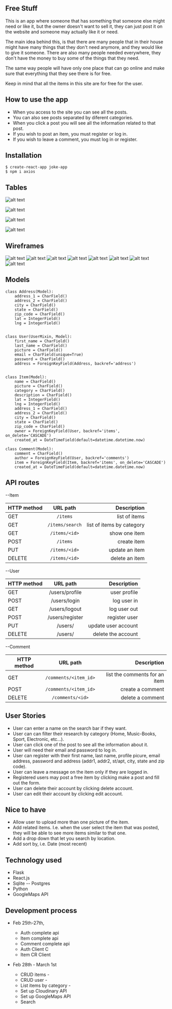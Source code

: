 ## Free Stuff

This is an app where someone that has something that someone else might need or like it, but the owner doesn't want to sell it, they can just post it on the website and someone may actually like it or need.

The main idea behind this, is that there are many people that in their house might have many things that they don't need anymore, and they would like to give it someone. There are also many people needed everywhere, they don't have the money to buy some of the things that they need.

The same way people will have only one place that can go online and make sure that everything that they see there is for free.

Keep in mind that all the items in this site are for free for the user.

## How to use the app

* When you access to the site you can see all the posts.
* You can also see posts separated by diferent categories.
* When you click a post you will see all the information related to that post.
* If you wish to post an item, you must register or log in.
* If you wish to leave a comment, you must log in or register.

## Installation
```
$ create-react-app joke-app
$ npm i axios
```

## Tables


![alt text](https://i.imgur.com/HvRBgjA.png)

![alt text](https://i.imgur.com/ConrMcQ.png)

![alt text](https://i.imgur.com/2pHk4YQ.png)

![alt text](https://i.imgur.com/qa5zi7n.png)

## Wireframes
![alt text](https://i.imgur.com/Q27tIuk.png)
![alt text](https://i.imgur.com/pYKgXKL.png)
![alt text](https://i.imgur.com/crs22j3.png)
![alt text](https://i.imgur.com/2fZMtYh.png)
![alt text](https://i.imgur.com/nwqlQBV.png)
![alt text](https://i.imgur.com/lMihKbh.png)
![alt text](https://i.imgur.com/VYsh4l1.png)
![alt text](https://i.imgur.com/KOYfbfH.png)

## Models
```
class Address(Model):
	address_1 = CharField()
	address_2 = CharField()
	city = CharField()
	state = CharField()
	zip_code = CharField()
	lat = IntegerField()
	lng = IntegerField()


class User(UserMixin, Model):
	first_name = CharField()
	last_name = CharField()
	picture = CharField()
	email = CharField(unique=True)
	password = CharField()
	address = ForeignKeyField(Address, backref='address')


class Item(Model):
	name = CharField()
	picture = CharField()
	category = CharField()
	description = CharField()
	lat = IntegerField()
	lng = IntegerField()
	address_1 = CharField()
	address_2 = CharField()
	city = CharField()
	state = CharField()
	zip_code = CharField()
	owner = ForeignKeyField(User, backref='items', on_delete='CASCADE')
	created_at = DateTimeField(default=datetime.datetime.now)

class Comment(Model):
	comment = CharField()
	author = ForeignKeyField(User, backref='comments')
	item = ForeignKeyField(Item, backref='items', on_delete='CASCADE')
	created_at = DateTimeField(default=datetime.datetime.now)
```

## API routes

--Item

| HTTP method	| URL path			| Description	 |
| ------------- |:-----------------:| --------------:|
| GET 			| `/items` 			| list of items	 |
| GET 			| `/items/search` 	| list of items by category	 |
| GET 			| `/items/<id>`		| show one item  |
| POST			| `/items`			| create item 	 |
| PUT 			| `/items/<id>` 		| update an item |
| DELETE 		| `/items/<id>` 		| delete an item |


--User

| HTTP method	|	URL path		| Description		  |
| ------------- |:-----------------:| -------------------:|
| GET 			| /users/profile	| user profile		  |
| POST 			| /users/login 		| log user in 		  |
| GET 			| /users/logout 	| log user out 		  |
| POST 			| /users/register 	| register user 	  |
| PUT 			| /users/<id> 		| update user account |
| DELETE 		| /users/<id>		| delete the account  |


--Comment

| HTTP method	|	URL path		| Description		  |
| ------------- |:-----------------:| -------------------:|
| GET 			| `/comments/<item_id>`	| list the comments	for an item |
| POST 			| `/comments/<item_id>` 		| create a comment 	  |
| DELETE 		| `/comments/<id>` 	| delete a comment 	  |


## User Stories

* User can enter a name on the search bar if they want.
* User can can filter their research by category (Home, Music-Books, Sport, Electronic, etc...).
* User can click one of the post to see all the information about it.
* User will need their email and password to log in.
* User can register with their first name, last name, profile picure, email address, password and address (addr1, addr2, st/apt, city, state and zip code).
* User can leave a message on the item only if they are logged in.
* Registered users may post a free item by clicking make a post and fill out the form.
* User can delete their account by clicking delete account.
* User can edit their account by clicking edit account.


## Nice to have

* Allow user to upload more than one picture of the item.
* Add related items. I.e. when the user select the item that was posted, they will be able to see more items similar to that one.
* Add a drop down that let you search by location.
* Add sort by, i.e. Date (most recent)

## Technology used

* Flask
* React.js
* Sqlite -- Postgres
* Python
* GoogleMaps API


## Development process

* Feb 25th-27th, 
	- Auth complete api
	- Item complete api
	- Comment complete api
	- Auth Client C
	- Item CR Client


* Feb 28th - March 1st
	- CRUD items -
	- CRUD user -
	- List items by category -
	- Set up Cloudinary API
	- Set up GoogleMaps API
	- Search






